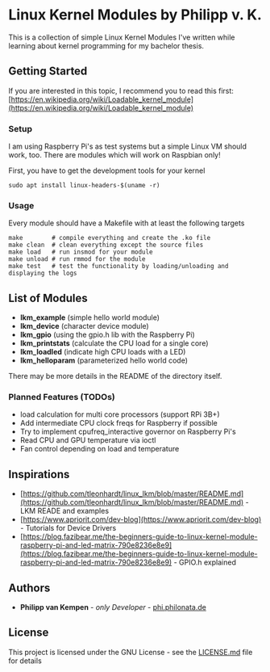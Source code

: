 # Linux Kernel Modules by Philipp v. K.

This is a collection of simple Linux Kernel Modules I've written while learning about kernel programming for my bachelor thesis.

## Getting Started

If you are interested in this topic, I recommend you to read this first:
[https://en.wikipedia.org/wiki/Loadable_kernel_module](https://en.wikipedia.org/wiki/Loadable_kernel_module)

### Setup

I am using Raspberry Pi's as test systems but a simple Linux VM should work, too. There are modules which will work on Raspbian only!

First, you have to get the development tools for your kernel
```
sudo apt install linux-headers-$(uname -r)
```

### Usage

Every module should have a Makefile with at least the following targets 
```
make		# compile everything and create the .ko file
make clean	# clean everything except the source files
make load	# run insmod for your module
make unload	# run rmmod for the module
make test	# test the functionality by loading/unloading and displaying the logs
```

## List of Modules

* **lkm_example** (simple hello world module)
* **lkm_device** (character device module)
* **lkm_gpio** (using the gpio.h lib with the Raspberry Pi)
* **lkm_printstats** (calculate the CPU load for a single core)
* **lkm_loadled** (indicate high CPU loads with a LED)
* **lkm_helloparam** (parameterized hello world code)

There may be more details in the README of the directory itself.

### Planned Features (TODOs)

* load calculation for multi core processors (support RPi 3B+)
* Add intermediate CPU clock freqs for Raspberry if possible
* Try to implement cpufreq_interactive governor on Raspberry Pi's
* Read CPU and GPU temperature via ioctl
* Fan control depending on load and temperature

## Inspirations

* [https://github.com/tleonhardt/linux_lkm/blob/master/README.md](https://github.com/tleonhardt/linux_lkm/blob/master/README.md) - LKM READE and examples
* [https://www.apriorit.com/dev-blog](https://www.apriorit.com/dev-blog) - Tutorials for Device Drivers
* [https://blog.fazibear.me/the-beginners-guide-to-linux-kernel-module-raspberry-pi-and-led-matrix-790e8236e8e9](https://blog.fazibear.me/the-beginners-guide-to-linux-kernel-module-raspberry-pi-and-led-matrix-790e8236e8e9) - GPIO.h explained

## Authors

* **Philipp van Kempen** - *only Developer* - [phi.philonata.de](https://phi.philonata.de)

## License

This project is licensed under the GNU License - see the [LICENSE.md](LICENSE.md) file for details


